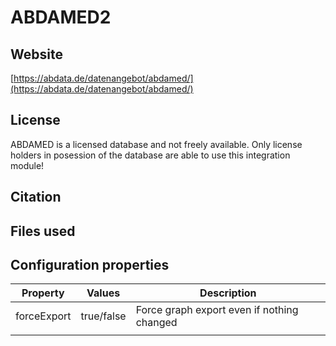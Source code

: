# ABDAMED2



## Website

[https://abdata.de/datenangebot/abdamed/](https://abdata.de/datenangebot/abdamed/)

## License

ABDAMED is a licensed database and not freely available. Only license holders in posession of the database are able to use this integration module!

## Citation



## Files used



## Configuration properties

| Property       | Values     | Description |
| -------------- | ---------- | ----------- |
| forceExport    | true/false | Force graph export even if nothing changed |
|                |            |             |

